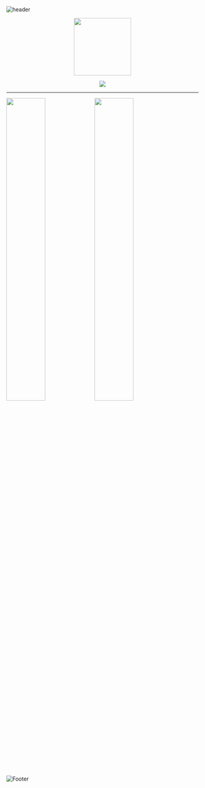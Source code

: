![header](https://capsule-render.vercel.app/api?type=waving&color=auto&height=200&section=header&text=yeon-jaee&fontSize=70&animation=fadeIn&fontAlignY=38&desc=&descAlignY=51&descAlign=62)

<p align='center'> 
<img align='center' width= '150' src="https://media.giphy.com/media/llPemth4n4BJKtF3jQ/giphy.gif"/></p>
<p align='center'> <img src="https://hits.seeyoufarm.com/api/count/incr/badge.svg?url=https%3A%2F%2Fgithub.com%2Fyeonjaee-counter&count_bg=%23BA2649&title_bg=%231A6B54&icon=linux.svg&icon_color=%23EAE033&title=hits&edge_flat=false"/></p>

<hr></hr>

<p>
<img align='center' width='45%' src="https://github-readme-stats.vercel.app/api?username=yeonjaee&show_icons=true&theme=tokyonight"/>
<img align="center" width = '45%' src="https://github-readme-stats.vercel.app/api/top-langs/?username=yeonjaee&theme=dracula&exclude_repo=clone-web-scrapper,clone-zoom&hide=Procfile&layout=compact&langs_count=8"/>
</p>
    
![Footer](https://capsule-render.vercel.app/api?type=waving&color=auto&height=200&section=footer)
